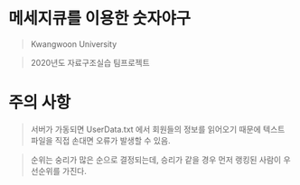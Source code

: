 # 메세지큐를 이용한 숫자야구

> Kwangwoon University

> 2020년도 자료구조실습 팀프로젝트

# 주의 사항

> 서버가 가동되면 UserData.txt 에서 회원들의 정보를 읽어오기 때문에
  텍스트 파일을 직접 손대면 오류가 발생할 수 있음.

> 순위는 숭리가 많은 순으로 결정되는데, 승리가 같을 경우 먼저 랭킹된 사람이 우선순위를 가진다.

